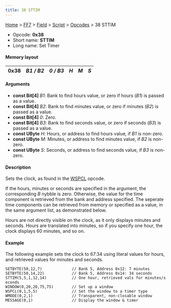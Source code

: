 ```yaml
---
title: 38 STTIM
---
```


[Home](Main%20Page.md) > [FF7](FF7.md) > [Field](FF7/Field.md) > [Script](FF7/Field/Script.md) > [Opcodes](FF7/Field/Script/Opcodes.md) > 38 STTIM

-   Opcode: **0x38**
-   Short name: **STTIM**
-   Long name: Set Timer

#### Memory layout

| 0x38 | *B1 / B2* | *0 / B3* | *H* | *M* | *S* |
|------|-----------|----------|-----|-----|-----|

#### Arguments

-   **const Bit\[4\]** *B1*: Bank to find hours value, or zero if hours
    (*B1*) is passed as a value.
-   **const Bit\[4\]** *B2*: Bank to find minutes value, or zero if
    minutes (*B2*) is passed as a value.
-   **const Bit\[4\]** *0*: Zero.
-   **const Bit\[4\]** *B3*: Bank to find seconds value, or zero if
    seconds (*B3*) is passed as a value.
-   **const UByte** *H*: Hours, or address to find hours value, if *B1*
    is non-zero.
-   **const UByte** *M*: Minutes, or address to find minutes value, if
    *B2* is non-zero.
-   **const UByte** *S*: Seconds, or address to find seconds value, if
    *B3* is non-zero.

#### Description

Sets the clock, as found in the [WSPCL][] opcode.

If the hours, minutes or seconds are specified in the argument, the
corresponding *B* nybble is zero. Otherwise, the value for the time
component is retrieved from the bank and address specified. The seperate
time components can be retrieved from memory or specified as a value, in
the same argument list, as demonstrated below.

Hours are not directly visible on the clock, as it only displays minutes
and seconds. Hours are translated into minutes, so if you specify one
hour, the clock displays 60 minutes, and so on.

#### Example

The following example sets the clock to 67:34 using literal values for
hours, and retrieved values for minutes and seconds.

`SETBYTE(50,12,7)             // Bank 5, Address 0x12: 7 minutes`  
`SETBYTE(50,14,22)            // Bank 5, Address 0x14: 34 seconds`  
`STTIM(5,5,1,12,14)           // One hour, retrieved vals for minutes/seconds`  
`WINDOW(0,20,20,75,75)        // Set up a window`  
`WSPCL(0,1,5,5)               // Set the window to a timer type`  
`WMODE(0,2,1)                 // Transparent, non-closable window`  
`MESSAGE(0,1)                 // Display the window & timer`

  [WSPCL]: FF7/Field/Script/Opcodes/36%20WSPCL.md "wikilink"
